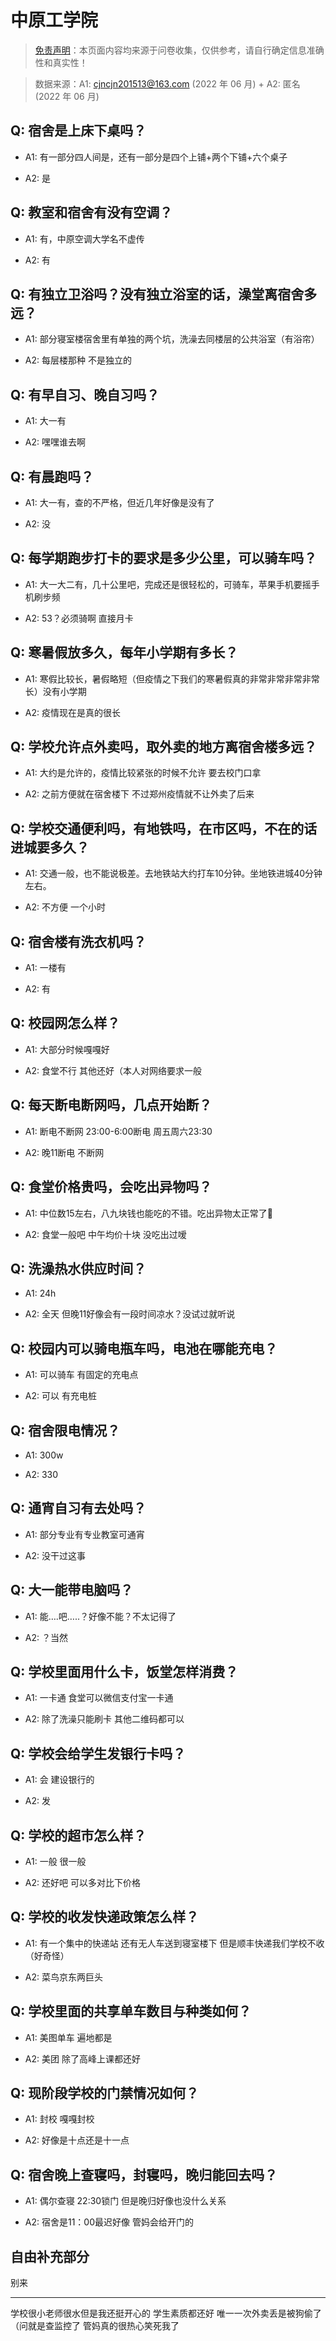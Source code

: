 # 中原工学院

> [免责声明](https://colleges.chat/#_3)：本页面内容均来源于问卷收集，仅供参考，请自行确定信息准确性和真实性！

> 数据来源：A1: cjncjn201513@163.com (2022 年 06 月) + A2: 匿名 (2022 年 06 月)

## Q: 宿舍是上床下桌吗？

- A1: 有一部分四人间是，还有一部分是四个上铺+两个下铺+六个桌子

- A2: 是

## Q: 教室和宿舍有没有空调？

- A1: 有，中原空调大学名不虚传

- A2: 有

## Q: 有独立卫浴吗？没有独立浴室的话，澡堂离宿舍多远？

- A1: 部分寝室楼宿舍里有单独的两个坑，洗澡去同楼层的公共浴室（有浴帘）

- A2: 每层楼那种 不是独立的

## Q: 有早自习、晚自习吗？

- A1: 大一有

- A2: 嘿嘿谁去啊

## Q: 有晨跑吗？

- A1: 大一有，查的不严格，但近几年好像是没有了

- A2: 没

## Q: 每学期跑步打卡的要求是多少公里，可以骑车吗？

- A1: 大一大二有，几十公里吧，完成还是很轻松的，可骑车，苹果手机要摇手机刷步频

- A2: 53？必须骑啊 直接月卡

## Q: 寒暑假放多久，每年小学期有多长？

- A1: 寒假比较长，暑假略短（但疫情之下我们的寒暑假真的非常非常非常非常长）没有小学期

- A2: 疫情现在是真的很长

## Q: 学校允许点外卖吗，取外卖的地方离宿舍楼多远？

- A1: 大约是允许的，疫情比较紧张的时候不允许 要去校门口拿

- A2: 之前方便就在宿舍楼下 不过郑州疫情就不让外卖了后来

## Q: 学校交通便利吗，有地铁吗，在市区吗，不在的话进城要多久？

- A1: 交通一般，也不能说极差。去地铁站大约打车10分钟。坐地铁进城40分钟左右。

- A2: 不方便 一个小时

## Q: 宿舍楼有洗衣机吗？

- A1: 一楼有

- A2: 有

## Q: 校园网怎么样？

- A1: 大部分时候嘎嘎好

- A2: 食堂不行 其他还好（本人对网络要求一般

## Q: 每天断电断网吗，几点开始断？

- A1: 断电不断网 23:00-6:00断电 周五周六23:30

- A2: 晚11断电 不断网

## Q: 食堂价格贵吗，会吃出异物吗？

- A1: 中位数15左右，八九块钱也能吃的不错。吃出异物太正常了🥲

- A2: 食堂一般吧 中午均价十块 没吃出过嗳

## Q: 洗澡热水供应时间？

- A1: 24h

- A2: 全天 但晚11好像会有一段时间凉水？没试过就听说

## Q: 校园内可以骑电瓶车吗，电池在哪能充电？

- A1: 可以骑车 有固定的充电点

- A2: 可以 有充电桩

## Q: 宿舍限电情况？

- A1: 300w

- A2: 330

## Q: 通宵自习有去处吗？

- A1: 部分专业有专业教室可通宵

- A2: 没干过这事

## Q: 大一能带电脑吗？

- A1: 能….吧…..？好像不能？不太记得了

- A2: ？当然

## Q: 学校里面用什么卡，饭堂怎样消费？

- A1: 一卡通 食堂可以微信支付宝一卡通

- A2: 除了洗澡只能刷卡 其他二维码都可以

## Q: 学校会给学生发银行卡吗？

- A1: 会 建设银行的

- A2: 发

## Q: 学校的超市怎么样？

- A1: 一般 很一般

- A2: 还好吧 可以多对比下价格

## Q: 学校的收发快递政策怎么样？

- A1: 有一个集中的快递站 还有无人车送到寝室楼下 但是顺丰快递我们学校不收（好奇怪）

- A2: 菜鸟京东两巨头

## Q: 学校里面的共享单车数目与种类如何？

- A1: 美图单车 遍地都是

- A2: 美团 除了高峰上课都还好

## Q: 现阶段学校的门禁情况如何？

- A1: 封校 嘎嘎封校

- A2: 好像是十点还是十一点

## Q: 宿舍晚上查寝吗，封寝吗，晚归能回去吗？

- A1: 偶尔查寝 22:30锁门 但是晚归好像也没什么关系

- A2: 宿舍是11：00最迟好像 管妈会给开门的

## 自由补充部分

别来

***

学校很小老师很水但是我还挺开心的 学生素质都还好 唯一一次外卖丢是被狗偷了（问就是查监控了 管妈真的很热心笑死我了